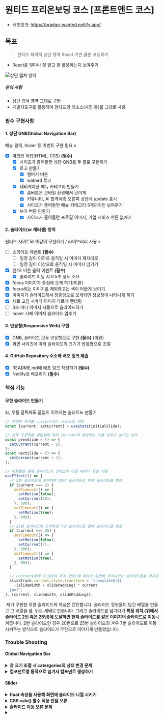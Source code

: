 # 원티드 프리온보딩 코스 [프론트엔드 코스]

- 배포링크: https://bradgo-wanted.netlify.app/

## 목표

> 원티드 페이지 상단 영역 React 기반 클론 코딩하기

- React를 얼마나 잘 알고 잘 활용하는지 보여주기

![상단 캡쳐 영역](https://www.notion.so/image/https%3A%2F%2Fs3-us-west-2.amazonaws.com%2Fsecure.notion-static.com%2F869a0685-508c-4507-9acb-450f44ffa0b5%2FUntitled.png?table=block&id=fe51fbc2-762d-4606-9f49-fa391cd13b9e&spaceId=4b97eaca-7938-4c43-b27c-a0c55795a841&width=2000&userId=13d5f1d1-9943-4b72-bcfc-6bcdb668b248&cache=v2)

##### 유의 사항

- 상단 캡쳐 영역 그대로 구현
- 개발자도구를 활용하여 원티드의 리소스(사진 등)를 그대로 사용

### 필수 구현사항

#### 1. 상단 GNB(Global Navigation Bar)

메뉴 클릭, hover 등 이벤트 구현 필요 x

- [x] 마크업 작업(HTML, CSS) **(필수)**
  - [x] 사이즈가 줄어들면 상단 GNB를 두 줄로 구현하기
  - [x] 로고 만들기
    - [x] 햄버거 버튼
    - [x] watned 로고
  - [x] 내비게이션 메뉴 카테고리 만들기
    - [x] 홈버튼은 모바일 환경에서 보이게
    - [x] 커뮤니티, AI 합격예측 오른쪽 상단에 update 표시
    - [x] 사이즈가 줄어들면 메뉴 카테고리 3개까지만 보여주기
  - [x] 부가 버튼 만들기
    - [x] 사이즈가 줄어들면 프로필 이미지, 기업 서비스 버튼 없애기

#### 2. 슬라이드(or 캐러셀) 영역

원티드 사이트와 똑같이 구현하기 / 라이브러리 사용 x

- [ ] 스와이프 이벤트 **(필수)**
  - [ ] 일정 길이 이하로 움직일 시 이미지 제자리로
  - [ ] 일정 길이 이상으로 움직일 시 이미지 넘기기
- [x] 왼/오 버튼 클릭 이벤트 **(필수)**
  - [x] 슬라이드 이동 시 0.5초 정도 소요
- [x] focus 이미지가 중심에 오게 하기(미완)
- [x] focus되는 이미지를 제외하고는 색이 어둡게 보이기
- [x] 이미지가 슬라이드해서 정중앙으로 오게되면 정보창이 나타나게 하기
- [x] 새로 고침 시마다 이미지 다르게 렌더링
- [ ] 3초 마다 이미지 자동으로 슬라이드하기
- [ ] hover 시에 이미지 슬라이드 멈추기

#### 3. 반응형(Responsive Web) 구현

- [x] GNB, 슬라이드 모두 반응형으로 구현 **(필수)** (미완)
- [x] 화면 사이즈에 따라 슬라이드의 크기가 반응형으로 조절

#### 4. GitHub Repository 주소와 배포 링크 제출

- [x] README.md에 배포 링크 작성하기 **(필수)**
- [x] Netlify로 배포하기 **(필수)**

### 핵심 기능

#### 무한 슬라이드 만들기

좌, 우를 클릭해도 끝없이 이어지는 슬라이드 만들기

```js
// 랜덤한 숫자를 current라는 state로 저장
const [current, setCurrent] = useState(initialSlide);

// 왼쪽 오른쪽을 클림함에 따라 current에 해당하는 수를 낮추고 높이는 방식
const prevSlide = () => {
  setCurrent(current - 1);
};
const nextSlide = () => {
  setCurrent(current + 1);
};
```

```js
// 버튼들을 통해 슬라이드의 상태값이 바뀔 때마다 화면 이동
useEffect(() => {
  // 2번 슬라이드에 도착하면 20번 슬라이드로 현재 슬라이드를 변경
  if (current === 2) {
    setTimeout(() => {
      setMotion(false);
      setCurrent(20);
    }, 500);
    setTimeout(() => {
      setMotion(true);
    }, 600);
  }
  // 25번 슬라이드에 도착하면 7번 슬라이드로 현재 슬라이드를 변경
  if (current === 25) {
    setTimeout(() => {
      setMotion(false);
      setCurrent(7);
    }, 500);
    setTimeout(() => {
      setMotion(true);
    }, 600);
  }

  // current(현재 slide의 위치 번호)에 따라서 화면에 위치시키는 슬라이드들을 좌우로 움직여 보이게 함
  slickTrack.current.style.transform = `translateX(${
    -(slideWidth + slidePadding) * current
  }px)`;
}, [current, slideWidth, slidePadding]);
```

&nbsp;제가 구현한 무한 슬라이드의 핵심은 간단합니다. 슬라이드 정보들이 담긴 배열을 만들고 그 배열을 앞, 뒤로 세배로 만듭니다. 그리고 슬라이드를 넘기다가 **특정 위치 (위에서 슬라이드 2번 혹은 25번)에 도달하면 현재 슬라이드를 같은 이미지의 슬라이드로 이동**시켜줍니다. 2번 슬라이드인 경우 20번으로 25번 슬라이드의 겨우 7번 슬라이드로 이동시켜주는 방식으로 슬라이드가 무한으로 이어지게 만들었습니다.

### Trouble Shooting

#### Global Navigation Bar

<details>
<summary><b>창 크기 조절 시 catergories의 상태 변경 문제</b></summary>
<div markdown="1">

#### 원하던 동작

창 크기가 줄어들면 내비게이션 바 안에 메뉴의 개수가 줄어들었다가 다시 커지면 원래대로 돌아오기

#### 문제

- 스크린 사이즈 조절시 `categories`의 상태를 어떻게 변경해줘야 할지 알지 못했다.
- if 문을 사용해서 해결하려고 했지만, 무한 렌더링이 발생했고, 카테고리의 개수는 줄어들었지만 개수가 변경되버려서 원하는 대로 돌아오지 않았다.
- catergories.slice()를 통해 돌아올 때 기존 카테고리의 복사본으로 돌아오게 하고 싶었는데, 카테고리가 너무 많아지는 현상 발생

#### 해결

- 가져온 dataCategories를 initialState란 초깃값으로 저장해주고, categories를 초깃값을 넣어서 선언해줌으로 해결

```js
const initialState = dataCategories;

const [categories, setCategories] = useState(initialState);
const [screenSize, setScreenSize] = useState(window.innerWidth);

// 화면 사이즈가 바뀌면 screenSize 업데이트
const handleResize = () => {
  setScreenSize(window.innerWidth);
};

// 화면 사이즈를 관찰
useEffect(() => {
  window.addEventListener("resize", handleResize);
  return () => {
    window.removeEventListener("resize", handleResize);
  };
}, []);

// 화면 사이즈에 따라 보여줄 nav 카테고리를 설정
useEffect(() => {
  // 화면사이즈가 767px보다 작아지면 카테고리 개수를 3개로 줄임
  if (screenSize <= 767) {
    setCategories(
      categories.filter((category) => {
        return category.id < 3;
      })
    );
  } else {
    // 767px 보다 화면 크기가 크다면 초깃값으로 돌아온다!
    setCategories(initialState);
  }
}, [screenSize, categories, initialState]);
```

</div>
</details>

<details>
<summary><b>컴포넌트명 동적으로 넘겨서 컴포넌트 생성하기</b></summary>
<div markdown="2">

#### 원하던 코드

버튼 컴포넌트들을 깔끔하게 컴포넌트명을 동적으로 넣어서 생성함으로 코드를 보기 편하게 만들고 싶었습니다.

#### 기존 코드

```js
function AsideList (props) {
  return (
    <button type="button" className="search-button" >
      <svg xmlns="https://www.w3.org/2000/svg" xmlnsXlink="https://www.w3.org/1999/xlink" width="18" height="18" viewBox="0 0 18 18">
        <defs>
          <path id="qt2dnsql4a" d="M15.727 17.273a.563.563 0 10.796-.796l-4.875-4.875-.19-.165a.563.563 0 00-.764.028 5.063 5.063 0 111.261-2.068.562.562 0 101.073.338 6.188 6.188 0 10-1.943 2.894l4.642 4.644z"></path>
        </defs>
        <g fill="none" fillRule="evenodd">
          <use fill="#333" fillRule="nonzero" stroke="#333" strokeWidth=".3" xlinkHref="#qt2dnsql4a"></use>
        </g>
      </svg>
    </button>
      ...
    <button className="mobile-hamburger">
      <svg width="18" height="18" xmlns="http://www.w3.org/2000/svg">
        <defs>
          <path d="M9 7.5a1.5 1.5 0 1 1-.001 3.001A1.5 1.5 0 0 1 9 7.5zm5.05 0a1.5 1.5 0 1 1-.001 3.001A1.5 1.5 0 0 1 14.05 7.5zM4 7.5a1.5 1.5 0 1 1-.001 3.001A1.5 1.5 0 0 1 4 7.5z" id="a"></path>
        </defs>
        <g fill="none" fillRule="evenodd">
          <mask id="b" fill="#fff">
            <use xlinkHref="#a"></use>
          </mask>
          <use fill="#333" xlinkHref="#a"></use>
          <g mask="url(#b)" fill="#333">
            <path d="M0 0h18v18H0z"></path>
          </g>
        </g>
      </svg>
    </button>
  )
}
```

기존 코드는 **리액트를 쓰는 의미가 없다고 혼자 생각**했습니다. 이걸 어떻게 바꿀 수 있을까 생각했지만, svg값을 제가 건드릴 수는 없었습니다. 그래서 생각한게 컴포넌트의 목적이 html코드를 자바스크립트로 쉽게 사용하고 가독성 좋게 만드는 것이니 **버튼들을 컴포넌트로 만들자**고 생각했습니다.
그래서 복잡한 버튼코드들을 따로 빼내어 `SearchButton.js`, `NoticeButton.js` 파일을 생성해 집어넣고 `export` 해줬습니다. 그리고 작성한 코드가 다음과 같습니다.

#### 1차 개선 코드

```js
function AsideList (props) {
  return (
    <li>
      <SearchButton />
    </li>
    <li>
      <NoticeButton />
      <span className="aside-badge">N</span>
    </li>
    <li>
      <ProfileButton />
      <span className="aside-badge">N</span>
    </li>
  )
}
```

정말 깔끔해졌습니다! 하지만 제 눈엔 아직 더 간편하게 만들 수 있을 것 같았습니다. 컴포넌트의 이름만 반복문안에서 바꿔 집어넣을 수만 있다면, 저 버튼들을 반복문을 통해서 간단하게 코드를 작성할 수 있을 것 같았습니다.

처음에는 배열 안에 버튼 컴포넌트들의 이름을 넣어서 만들려고 했지만, 그렇게 만드니까 **컴포넌트의 이름은 대문자로 시작해야 한다는 오류가 발생**했습니다. 분명히 대문자로 썻는데... 하지만 그 덕분에 더 좋은 코드를 작성할 수 있던 것 같습니다!

```js
import SearchButton from "./SearchButton.js";
import NoticeButton from "./NoticeButton.js";
import ProfileButton from "./ProfileButton.js";

const dataBtns = [
  {
    id: 0,
    btn: SearchButton,
    badge: false,
  },
  {
    id: 1,
    btn: NoticeButton,
    badge: true,
  },
  { id: 2, btn: ProfileButton, badge: true },
];

export default dataBtns;
```

그래서 위와 같은 **버튼의 이름**들과 **id번호**, 그리고 **badge의 유무**를 알 수 있는 정보를 담은 파일을 만들었습니다. 그리고 이 파일을 `Aside.js`에서 `import`해주고 다음과 같은 코드를 작성했습니다.

#### 2차 개선 코드

```js
function AsideList(props) {
  const items = props.btn.map((item) => {
    return (
      <li key={item.id}>
        <item.btn />
        {item.badge === true ? <span className="aside-badge">N</span> : null}
      </li>
    );
  });

  return items;
}
```

`item.btn` 부분에 `dataBtn.js`에서 설정한 버튼들의 이름이 들어가지고, 이를 통해 컴포넌트가 불러와집니다. 드디어 깔끔하게 만드는데 성공했습니다!

그리고 다음 뱃지의 유무에 따라 뱃지 생성 여부를 위해서 삼항 연산자를 사용했습니다. 가져온 데이터에서 뱃지의 유무를 확인한 후에 `true`를 반환하면 뱃지를 생성하게 만들었습니다.

</div>
</details>

#### Slider

<details>
<summary><b>float 속성을 사용해 화면에 슬라이드 나열 시키기</b></summary>
<div markdown="3">

#### 해결 방법

**슬라이드 크기**를 **부모 요소인 slide-track의 width / 슬라이드의 개수**로 설정해서 해결

#### 해결 과정

```js
<div className="slick-track">
  <Slide />
</div>
```

컴포넌트로 생성된 여러개의 `Slide`들을 `slick-track`이란 슬라이드가 담길 `div`에 슬라이드의 크기를 유지하면서 화면이 넘어가더라도 슬라이드를 가로로 나열시키고 싶었습니다.

flex를 이용해서 만들려고 했는데,(잠깐 되긴 했었는데 방법을 잊어버렸습니다...) 원티드 사이트에서 `float` 속성으로 만들어져 있어서 `float` 속성을 이용해서 만들기에 도전하기로 했습니다.

그러나 float을 사용한다고 가로로 나열되는 것이 아니라 일정 개수 이상이되면 결국 화면 사이즈를 넘어가지 못하고 아래로 나열되었습니다.

그래서 하다가 발견한 것이 float 속성을 사용해서 슬라이드를 동일한 간격으로 나열시키려면 아래와 같은 방식이 필요했습니다.

1. **float** 속성을 이용해서 슬라이드를 띄워 붙여주기
2. **width**값을 **부모 요소의 width/n(갯수)** 만큼 부여하기

```js
const [slideWidth, setSlideWidth] = useState(1060);
const [slidePadding, setSlidePadding] = useState(24);
const [trackWidth, setTrackWidth] = useState(slideWidth + slidePadding);

useEffect(() => {
  // 창의 크기가 1200px 보다 작으면 크기 변경 시작
  if (window.innerWidth < 1200) {
    setSlideWidth(window.innerWidth - 120);
    setSlidePadding(20);
    // 창의 크기가 1200px 이상이면 슬라이드와 크기 고정
  } else {
    setSlidePadding(24);
    setSlideWidth(1060);
  }
}, [screenSize]);
```

화면 크기에 따라 슬라이드의 크기와 패딩의 크기가 변경될 것이기 때문에 슬라이드의 크기와 `padding`의 크기를 `state`로 설정해주었습니다. 그리고 슬라이드가 담길 트랙의 `width`값을 `trackWidth`라는 `state`로 설정해서 **트랙의 크기가 슬라이드 크기와 패딩의 크기가 변경될 때마다 업데이트 되도록 설정**했습니다.

##### 슬라이드가 담길 트랙의 크기

```js
<div style={{width: trackWidth + 'px'}} className="slick-track">
```

##### 슬라이드의 크기

```js
<div style={{width: slideWidth + 'px'}} key={index} className="slick-slide">
```

그리고 위의 `state`들을 슬라이드의 `style`에 직접 적용해서 바로바로 변경될 수 있게 만들었습니다!

</div>
</details>

<details>
<summary><b>CSS calc() 함수 적용 안됨 오류</b></summary>
<div markdown="4">

#### 해결 방법

연산자 양 옆에 공백을 넣어서 해결

#### 해결 과정

```css
.prev-btn {
  left: calc((100% - 1210px) / 2);
}

.next-btn {
  right: calc((100% - 1200px) / 2);
}
```

</div>
</details>

<details>
<summary><b>슬라이드 이동 오류 문제</b></summary>
<div markdown="2">

#### 원하던 동작

버튼을 클릭하면 슬라이드의 크기만큼 좌우로 슬라이드가 이동하기

#### 문제

버튼을 클릭할 때마다 `current`(슬라이드 번호)가 변경되게 했는데, 화면이 움직이지 않았습니다.

사실 당연한 문제였습니다. 나는 **슬라이드의 번호만을 바꿔주었고, 아무런 화면의 변화가 일어나게 하는 코드를 작성한 적이 없었습니다**... 그래 놓고 왜 안움직여!! 이러다니 ㅎ.

가장 큰 문제는 애초에 생각을 잘못했었습니다. 원티드 사이트의 구조를 보고 만들고 있었지만, 슬라이드를 담을 div들의 존재 이유를 잘 몰랐던 것 같습니다.

하나는 슬라이드 리스트를 담을 거, 하나는 슬라이드를 어디까지 보이게 할지 결정하는 거, 하나는 슬라이드를 담을 리스트 등등... **슬라이드가 어떻게 동작해서 움직이는 지 몰랐기 때문**인 것 같습니다.

저는 슬라이드가 피피티처럼 넘어가는 거라고 생각을 하고 만들었던 것 같습니다. 하지만 다시 생각해보니 슬라이드의 이미지가 바뀌는 것이 아니라 **슬라이드가 좌우로 움직이고 화면에 그 과정이 그대로 보이려면 슬라이드를 담고 있는 상자가 움직여야 한단** 것을 알게 되었습니다.. 즉, `slick-track`이 움직여야 했습니다.

#### 해결

```js
const slickTrack = useRef();

return (
  ...
  <div className="slick-track" ref={slickTrack}>
  ...
)
```

useRef()를 통해서 슬라이드가 움직일 트랙을 가져왔습니다.

</div>
</details>

<details>
<summary><b></b></summary>
<div markdown="2">

#### 해결 방법

#### 해결 과정

</div>
</details>

<!--
- 슬라이드가 넘어갈 때마다 중심 슬라이드 이동 구현하기
버튼을 클릭할 때마다 state를 +-1씩 변경하게 했다 .
index와 current가 같으면 밝기를 100으로 해서 강조되게 했다.
문제는 아무리 버튼을 클릭해도 슬라이드가 이동하지 않았다.
flex로 설정했던 slide-track을 float: left로 설정했다.
useRef로 slide-track을 가져왔다.
버튼을 클릭할 때마다 tanslateX를 이용해서 slide-track을 좌우로 움직이게 하려고 했다.
처음 누를 때만 움직였고, 생각한 길이와 다르게 움직였다.
useEffect를 사용하려고 했는데, current가 배열이 아니라고 안된다고 했다. 그래서 인자로 [current]를 넣어주었더니 동작했다.
움직이는 길이는 -(slide의 넓이 + slide 패딩) * current값을 설정했더니 동작했다.


- 무한 슬라이드 구현
정말 쉽지 않았다. 인터넷을 참고하려고 해도 잘 나오지도 않고 어떻게 해야할 지 모르겠었다.
한참을 이리저리 클릭만 하다가 cloneNode로 작업을 하는 javascript영상을 보았다. 하지만 리액트에서 클론노드를 어떻게 사용해야 할지 모르겠었다.
그래서 가져오는 sliderData를 spread 문법을 통해서 한 배열에 세 개로 담아버렸다.
그러나 끝은 여전히 존재했다. 그래서 또 클릭만하다가 setState를 통해서 끝에 다 달으면(특정 슬라이드가 되면) 다시 중간으로 가게 만들었다. 성공이었다. 그러나 아까 만든 이동 동작 때문에 무한처럼 보이지 않았다.
그래서 동작을 없애기 위해 state를 boolean값으로 설정했다. 그리고 true가 되면 동작을 키고 false면 끄게 만들었고, sliderData에 on, off로 css문자열을 넣었다가 너무 반복되고 낭비인 것 같았다. 그래서 slick-track의 style에 삼항 연산자를 통해 바로 넘겨버렸다.
하지만 useEffect로 동작을 꺼버리니 슬라이드가 중간으로 다시 돌아가면 motion이 실행되지 않았다. 그래서 뒤에 다시 모션을 키는 setter함수를 넣었다.
이제는 한 번 돌고 중간으로 가면 동작이 꺼졌다가, 다시 돌고 중간으로 가면 동작이 켜지는 상황이 되었다. 중간으로 돌아가는 슬라이드가 되면 바로 모션이 꺼졌다 돌아간 후에 켜지기를 원했다. 그러다가 생각난게 setTimeout()이다.
모션이 움직는 시간이 0.5초이니까 0.6초 후에는 motion이 바로 켜지게 하기 위해 setTimeout을 사용했다. 그리고 모션이 0.5초간 진행되니까 0.5초동안은 setTimeout을 통해 motion을 끄고 중간으로 슬라이드를 움직였다. 성공이었다!!
이번에는 banner 안의 텍스트 카드가 문제였다 그래서 hasMotion을 이용해서 같은 방식으로 적용했더니 성공했다!

- 마우스 클릭 시 요소가 작게 끌려오는 현상
user-select: none으로 해도 소용없었다.
슬라이드에 pointer-events: none을 통해 해결
````
